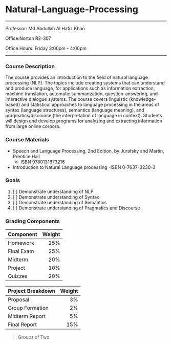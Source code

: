 # Natural-Language-Processing

---

Professor: Md Abdullah Al Hafiz Khan

Office:Norton R2-307

Office Hours: Friday 3:00pm - 4:00pm

---

### Course Description

The course provides an introduction to the field of natural language processing (NLP). The topics
include creating systems that can understand and produce language, for applications such as
information extraction, machine translation, automatic summarization, question-answering, and
interactive dialogue systems. The course covers linguistic (knowledge-based) and statistical
approaches to language processing in the areas of syntax (language structures), semantics (language
meaning), and pragmatics/discourse (the interpretation of language in context). Students will design
and develop programs for analyzing and extracting information from large online corpora.

### Course Materials

- Speech and Language Processing, 2nd Edition, by Jurafsky and Martin, Prentice Hall
  - ISBN 9780131873216
- Introduction to Natural Language processing
  -ISBN 0-7637-3230-3

### Goals

1. [ ] Demonstrate understanding of NLP
2. [ ] Demonstrate understanding of Syntax
3. [ ] Demonstrate understanding of Semantics
4. [ ] Demonstrate understanding of Pragmatics and Discourse

### Grading Components

| Component  | Weight |
| :--------- | -----: |
| Homework   |    25% |
| Final Exam |    25% |
| Midterm    |    20% |
| Project    |    10% |
| Quizzes    |    20% |

| Project Breakdown | Weight |
| :---------------- | -----: |
| Proposal          |     3% |
| Group Formation   |     2% |
| Midterm Report    |     5% |
| Final Report      |    15% |

> Groups of Two
